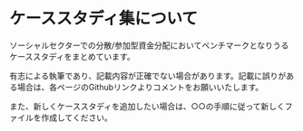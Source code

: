 # ケーススタディ集について

ソーシャルセクターでの分散/参加型資金分配においてベンチマークとなりうるケーススタディをまとめています。

有志による執筆であり、記載内容が正確でない場合があります。記載に誤りがある場合は、各ページのGithubリンクよりコメントをお願いいたします。

また、新しくケーススタディを追加したい場合は、○○の手順に従って新しくファイルを作成してください。
